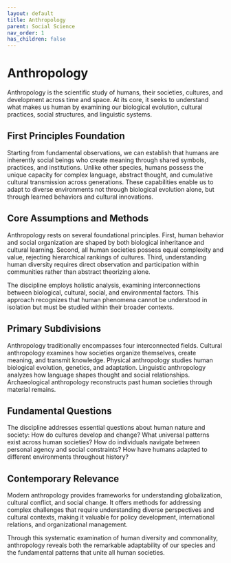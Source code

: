 ```yaml
---
layout: default
title: Anthropology
parent: Social Science
nav_order: 1
has_children: false
---
```


# Anthropology

Anthropology is the scientific study of humans, their societies, cultures, and development across time and space. At its core, it seeks to understand what makes us human by examining our biological evolution, cultural practices, social structures, and linguistic systems.

## First Principles Foundation

Starting from fundamental observations, we can establish that humans are inherently social beings who create meaning through shared symbols, practices, and institutions. Unlike other species, humans possess the unique capacity for complex language, abstract thought, and cumulative cultural transmission across generations. These capabilities enable us to adapt to diverse environments not through biological evolution alone, but through learned behaviors and cultural innovations.

## Core Assumptions and Methods

Anthropology rests on several foundational principles. First, human behavior and social organization are shaped by both biological inheritance and cultural learning. Second, all human societies possess equal complexity and value, rejecting hierarchical rankings of cultures. Third, understanding human diversity requires direct observation and participation within communities rather than abstract theorizing alone.

The discipline employs holistic analysis, examining interconnections between biological, cultural, social, and environmental factors. This approach recognizes that human phenomena cannot be understood in isolation but must be studied within their broader contexts.

## Primary Subdivisions

Anthropology traditionally encompasses four interconnected fields. Cultural anthropology examines how societies organize themselves, create meaning, and transmit knowledge. Physical anthropology studies human biological evolution, genetics, and adaptation. Linguistic anthropology analyzes how language shapes thought and social relationships. Archaeological anthropology reconstructs past human societies through material remains.

## Fundamental Questions

The discipline addresses essential questions about human nature and society: How do cultures develop and change? What universal patterns exist across human societies? How do individuals navigate between personal agency and social constraints? How have humans adapted to different environments throughout history?

## Contemporary Relevance

Modern anthropology provides frameworks for understanding globalization, cultural conflict, and social change. It offers methods for addressing complex challenges that require understanding diverse perspectives and cultural contexts, making it valuable for policy development, international relations, and organizational management.

Through this systematic examination of human diversity and commonality, anthropology reveals both the remarkable adaptability of our species and the fundamental patterns that unite all human societies.
